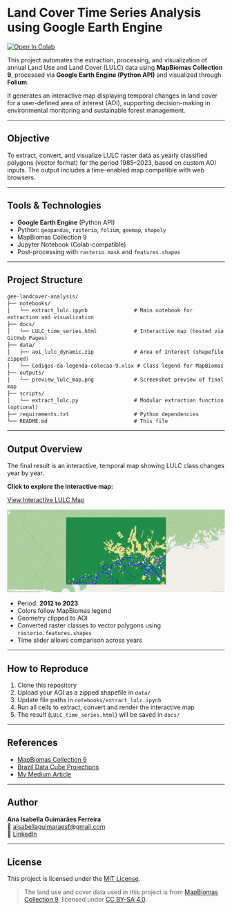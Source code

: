 # Land Cover Time Series Analysis using Google Earth Engine

[![Open In Colab](https://colab.research.google.com/assets/colab-badge.svg)](https://colab.research.google.com/github/ana-isabellagf/gee-landcover-analysis/blob/main/notebooks/extract_lulc.ipynb)

This project automates the extraction, processing, and visualization of annual Land Use and Land Cover (LULC) data using **MapBiomas Collection 9**, processed via **Google Earth Engine (Python API)** and visualized through **Folium**.

It generates an interactive map displaying temporal changes in land cover for a user-defined area of interest (AOI), supporting decision-making in environmental monitoring and sustainable forest management.

---

## Objective

To extract, convert, and visualize LULC raster data as yearly classified polygons (vector format) for the period 1985–2023, based on custom AOI inputs. The output includes a time-enabled map compatible with web browsers.

---

## Tools & Technologies

- **Google Earth Engine** (Python API)
- Python: `geopandas`, `rasterio`, `folium`, `geemap`, `shapely`
- MapBiomas Collection 9
- Jupyter Notebook (Colab-compatible)
- Post-processing with `rasterio.mask` and `features.shapes`

---

## Project Structure

```
gee-landcover-analysis/
├── notebooks/
│   └── extract_lulc.ipynb               # Main notebook for extraction and visualization
├── docs/
│   └── LULC_time_series.html            # Interactive map (hosted via GitHub Pages)
├── data/
│   ├── aoi_lulc_dynamic.zip             # Area of Interest (shapefile zipped)
│   └── Codigos-da-legenda-colecao-9.xlsx # Class legend for MapBiomas
├── outputs/
│   └── preview_lulc_map.png             # Screenshot preview of final map
├── scripts/
│   └── extract_lulc.py                  # Modular extraction function (optional)
├── requirements.txt                     # Python dependencies
└── README.md                            # This file
```

---

## Output Overview

The final result is an interactive, temporal map showing LULC class changes year by year.

**Click to explore the interactive map:**

[View Interactive LULC Map](https://anaisabellagf.github.io/gee-landcover-analysis/LULC_time_series.html)

<p align="center">
  <img src="outputs/preview_lulc_map.png" alt="Preview of interactive map" width="700"/>
</p>

- Period: **2012 to 2023**
- Colors follow MapBiomas legend
- Geometry clipped to AOI
- Converted raster classes to vector polygons using `rasterio.features.shapes`
- Time slider allows comparison across years

---

## How to Reproduce

1. Clone this repository
2. Upload your AOI as a zipped shapefile in `data/`
3. Update file paths in `notebooks/extract_lulc.ipynb`
4. Run all cells to extract, convert and render the interactive map
5. The result (`LULC_time_series.html`) will be saved in `docs/`

---

## References

- [MapBiomas Collection 9](https://mapbiomas.org/)
- [Brazil Data Cube Projections](https://brazil-data-cube.github.io/)
- [My Medium Article](https://medium.com/@aisabellaguimaraesf/série-temporal-do-uso-e-cobertura-do-solo-lulc-extração-e-visualização-52c59c5e0998)

---

## Author

**Ana Isabella Guimarães Ferreira**  
📧 aisabellaguimaraesf@gmail.com  
🔗 [LinkedIn](https://www.linkedin.com/in/ana-isabella-g-ferreira)

---

## License

This project is licensed under the [MIT License](LICENSE).

> The land use and cover data used in this project is from [MapBiomas Collection 9](https://mapbiomas.org/), licensed under [CC BY-SA 4.0](https://creativecommons.org/licenses/by-sa/4.0/).